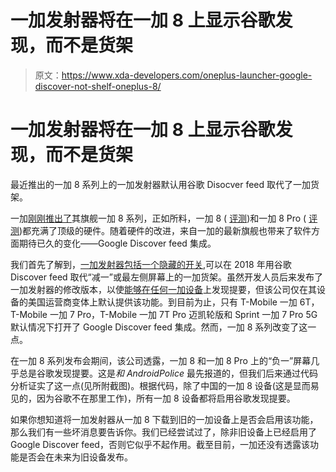 # 一加发射器将在一加 8 上显示谷歌发现，而不是货架

> 原文：<https://www.xda-developers.com/oneplus-launcher-google-discover-not-shelf-oneplus-8/>

# 一加发射器将在一加 8 上显示谷歌发现，而不是货架

最近推出的一加 8 系列上的一加发射器默认用谷歌 Disocver feed 取代了一加货架。

一加[刚刚推出了](https://www.xda-developers.com/oneplus-8-pro-specifications-features-pricing-availability/)其旗舰一加 8 系列，正如所料，一加 8 ( [评测](https://www.xda-developers.com/oneplus-8-xda-review/))和一加 8 Pro ( [评测](https://www.xda-developers.com/oneplus-8-pro-review-never-settle-on-hardware/))都充满了顶级的硬件。随着硬件的改进，来自一加的最新旗舰也带来了软件方面期待已久的变化——Google Discover feed 集成。

我们首先了解到，[一加发射器包括一个隐藏的开关](https://www.xda-developers.com/oneplus-launcher-oneplus-6-google-feed/),可以在 2018 年用谷歌 Discover feed 取代“减一”或最左侧屏幕上的一加货架。虽然开发人员后来发布了一加发射器的修改版本，以使[能够在任何一加设备](https://www.xda-developers.com/oneplus-launcher-magisk-mod-enables-google-feed-oneplus-device/)上发现提要，但该公司仅在其设备的美国运营商变体上默认提供该功能。到目前为止，只有 T-Mobile 一加 6T，T-Mobile 一加 7 Pro，T-Mobile 一加 7T Pro 迈凯轮版和 Sprint 一加 7 Pro 5G 默认情况下打开了 Google Discover feed 集成。然而，一加 8 系列改变了这一点。

在一加 8 系列发布会期间，该公司透露，一加 8 和一加 8 Pro 上的“负一”屏幕几乎总是谷歌发现提要。这是*和 AndroidPolice* 最先报道的，但我们后来通过代码分析证实了这一点(见所附截图)。根据代码，除了中国的一加 8 设备(这是显而易见的，因为谷歌不在那里工作)，所有一加 8 设备都将启用谷歌发现提要。

如果你想知道将一加发射器从一加 8 下载到旧的一加设备上是否会启用该功能，那么我们有一些坏消息要告诉你。我们已经尝试过了，除非旧设备上已经启用了 Google Discover feed，否则它似乎不起作用。截至目前，一加还没有透露该功能是否会在未来为旧设备发布。